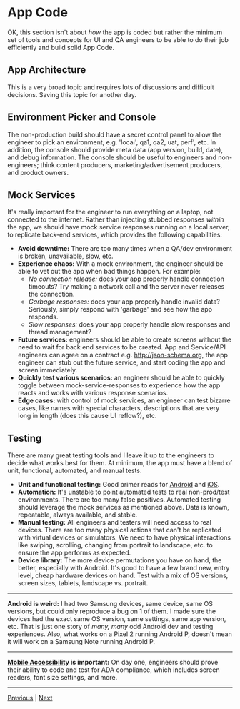# App Code

OK, this section isn't about _how_ the app is coded but rather the minimum set of tools and concepts for UI and QA engineers to be able to do their job efficiently and build solid App Code.

## App Architecture

This is a very broad topic and requires lots of discussions and difficult decisions. Saving this topic for another day.

## Environment Picker and Console

The non-production build should have a secret control panel to allow the engineer to pick an environment, e.g. 'local', qa1, qa2, uat, perf', etc. In addition, the console should provide meta data (app version, build, date), and debug information. The console should be useful to engineers and non-engineers; think content producers, marketing/advertisement producers, and product owners. 

## Mock Services

It's really important for the engineer to run everything on a laptop, not connected to the internet. Rather than injecting stubbed responses _within_ the app, we should have mock service responses running on a local server, to replicate back-end services, which provides the following capabilities: 

* **Avoid downtime:** There are too many times when a QA/dev environment is broken, unavailable, slow, etc. 
* **Experience chaos:** With a mock environment, the engineer should be able to vet out the app when bad things happen. For example:
  * _No connection release:_ does your app properly handle connection timeouts? Try making a network call and the server never releases the connection. 
  * _Garbage responses:_ does your app properly handle invalid data? Seriously, simply respond with 'garbage' and see how the app responds. 
  * _Slow responses:_ does your app properly handle slow responses and thread management?
* **Future services:** engineers should be able to create screens without the need to wait for back end services to be created. App and Service/API engineers can agree on a contract e.g. http://json-schema.org, the app engineer can stub out the future service, and start coding the app and screen immediately. 
* **Quickly test various scenarios:** an engineer should be able to quickly toggle between mock-service-responses to experience how the app reacts and works with various response scenarios.
* **Edge cases:** with control of mock services, an engineer can test bizarre cases, like names with special characters, descriptions that are very long in length (does this cause UI reflow?), etc.

## Testing

There are many great testing tools and I leave it up to the engineers to decide what works best for them. At minimum, the app must have a blend of unit, functional, automated, and manual tests. 

* **Unit and functional testing:** Good primer reads for [Android](https://developer.android.com/training/testing/unit-testing/) and [iOS](https://developer.apple.com/documentation/xctest).
* **Automation:** It's unstable to point automated tests to real non-prod/test environments. There are too many false positives. Automated testing should leverage the mock services as mentioned above. Data is known, repeatable, always available, and stable. 
* **Manual testing:** All engineers and testers will need access to real devices. There are too many physical actions that can't be replicated with virtual devices or simulators. We need to have physical interactions like swiping, scrolling, changing from portrait to landscape, etc. to ensure the app performs as expected.  
* **Device library:** The more device permutations you have on hand, the better, especially with Android. It's good to have a few brand new, entry level, cheap hardware devices on hand. Test with a mix of OS versions, screen sizes, tablets, landscape vs. portrait.

---

__Android is weird:__ I had two Samsung devices, same device, same OS versions, but could only reproduce a bug on 1 of them. I made sure the devices had the exact same OS version, same settings, same app version, etc. That is just one story of _many, many_ odd Android dev and testing experiences. Also, what works on a Pixel 2 running Android P, doesn't mean it will work on a Samsung Note running Android P. 

---

__[Mobile Accessibility](https://www.w3.org/WAI/standards-guidelines/mobile/) is important:__ On day one, engineers should prove their ability to code and test for ADA compliance, which includes screen readers, font size settings, and more.

---

[Previous](01_appstart.md) | [Next](03_uidesign.md)